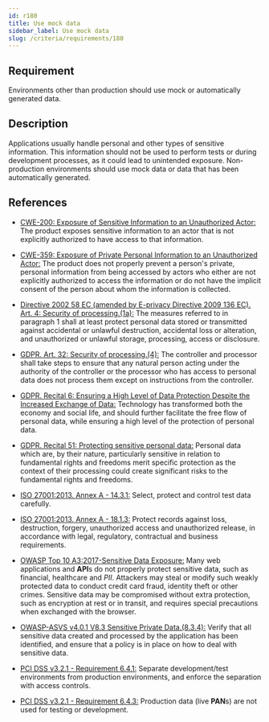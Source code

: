 ```yaml
---
id: r180
title: Use mock data
sidebar_label: Use mock data
slug: /criteria/requirements/180
---
```


## Requirement

Environments other than production
should use mock
or automatically generated data.

## Description

Applications usually handle personal
and other types of sensitive information.
This information should not be used
to perform tests
or during development processes,
as it could lead to unintended exposure.
Non-production environments
should use mock data
or data that has been automatically generated.

## References

- [CWE-200: Exposure of Sensitive Information to an Unauthorized Actor:](https://cwe.mitre.org/data/definitions/200.html)
The product exposes sensitive information
to an actor that is not explicitly
authorized to have access
to that information.

- [CWE-359: Exposure of Private Personal Information to an Unauthorized Actor:](https://cwe.mitre.org/data/definitions/359.html)
The product does not properly prevent
a person's private,
personal information from being accessed
by actors who either are not explicitly authorized
to access the information
or do not have the implicit consent
of the person about whom
the information is collected.

- [Directive 2002 58 EC (amended by E-privacy Directive 2009 136 EC). Art. 4: Security of processing.(1a):](https://eur-lex.europa.eu/legal-content/EN/TXT/PDF/?uri=CELEX:02002L0058-20091219)
The measures referred to
in paragraph 1 shall at least
protect personal data
stored or transmitted against accidental
or unlawful destruction,
accidental loss or alteration,
and unauthorized
or unlawful storage, processing,
access or disclosure.

- [GDPR. Art. 32: Security of processing.(4):](https://gdpr-info.eu/art-32-gdpr/)
The controller and processor
shall take steps to ensure
that any natural person
acting under the authority of the controller
or the processor who has access
to personal data does not process them
except on instructions
from the controller.

- [GDPR. Recital 6: Ensuring a High Level of Data Protection Despite the Increased Exchange of Data:](https://gdpr-info.eu/recitals/no-2/)
Technology has transformed both
the economy and social life,
and should further facilitate the free flow
of personal data,
while ensuring a high level
of the protection of personal data.

- [GDPR. Recital 51: Protecting sensitive personal data:](https://gdpr-info.eu/recitals/no-51/)
Personal data which are, by their nature,
particularly sensitive in relation to
fundamental rights and freedoms
merit specific protection
as the context of their processing
could create significant risks
to the fundamental rights
and freedoms.

- [ISO 27001:2013. Annex A - 14.3.1:](https://www.iso.org/obp/ui/#iso:std:54534:en)
Select, protect
and control test data carefully.

- [ISO 27001:2013. Annex A - 18.1.3:](https://www.iso.org/obp/ui/#iso:std:54534:en)
Protect records against loss,
destruction, forgery,
unauthorized access
and unauthorized release,
in accordance with legal,
regulatory, contractual
and business requirements.

- [OWASP Top 10 A3:2017-Sensitive Data Exposure:](https://owasp.org/www-project-top-ten/OWASP_Top_Ten_2017/Top_10-2017_A3-Sensitive_Data_Exposure)
Many web applications and **API**s
do not properly protect sensitive data,
such as financial,
healthcare and *PII*.
Attackers may steal
or modify such weakly protected data
to conduct credit card fraud,
identity theft or other crimes.
Sensitive data may be compromised
without extra protection,
such as encryption at rest
or in transit,
and requires special precautions
when exchanged with the browser.

- [OWASP-ASVS v4.0.1 V8.3 Sensitive Private Data.(8.3.4):](https://owasp.org/www-pdf-archive/OWASP_Application_Security_Verification_Standard_4.0-en.pdf)
Verify that all sensitive data created
and processed by the application
has been identified,
and ensure that a policy is in place
on how to deal with sensitive data.

- [PCI DSS v3.2.1 - Requirement 6.4.1:](https://www.pcisecuritystandards.org/documents/PCI_DSS_v3-2-1.pdf)
Separate development/test environments
from production environments,
and enforce the separation
with access controls.

- [PCI DSS v3.2.1 - Requirement 6.4.3:](https://www.pcisecuritystandards.org/documents/PCI_DSS_v3-2-1.pdf)
Production data (live **PAN**s)
are not used for testing
or development.
